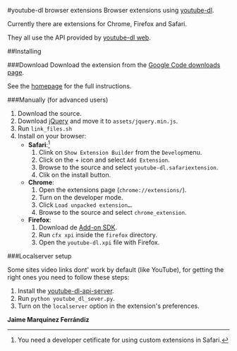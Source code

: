 #youtube-dl browser extensions
Browser extensions using [youtube-dl](http://youtube-dl.org).

Currently there are extensions for Chrome, Firefox and Safari.

They all use the API provided by [youtube-dl web](https://github.com/jaimeMF/youtube-dl-web).
   
##Installing

###Download
Download the extension from the [Google Code downloads page](http://code.google.com/p/youtube-dl-extensions/downloads/list).

See the [homepage](http://jaimemf.github.com/youtube-dl_extensions/) for the full instructions.

###Manually 
(for advanced users)

1.	Download the source.
2.	Download [jQuery](http://jquery.com/) and move it to `assets/jquery.min.js`.
3.	Run `link_files.sh`
4.	Install on your browser:
	* __Safari__:[^1]
		1. Clink on `Show Extension Builder` from the `Develop`menu.
		2. Click on the + icon and select `Add Extension`.
		3. Browse to the source and select `youtube-dl.safariextension`.
		4. Clik on the install button.
	* __Chrome__:
		1. Open the extensions page (`chrome://extensions/`).
		2. Turn on the developer mode.
		3. Click `Load unpacked extension…`.
		4. Browse to the source and select `chrome_extension`.
	* __Firefox__:
		1. Download de [Add-on SDK](https://addons.mozilla.org/en-US/developers/builder).
		2. Run `cfx xpi` inside the `firefox` directory.
		3. Open the `youtube-dl.xpi` file with Firefox.

###Localserver setup

Some sites video links dont' work by default (like YouTube), for getting the right ones you need to follow these steps:

1. Install the [youtube-dl-api-server](https://github.com/jaimeMF/youtube-dl-api-server).
2. Run `python youtube_dl_sever.py`.
3. Turn on the `localserver` option in the extension's preferences.

__Jaime Marquínez Ferrándiz__

[^1]: You need a developer cetificate for using custom extensions in Safari.
